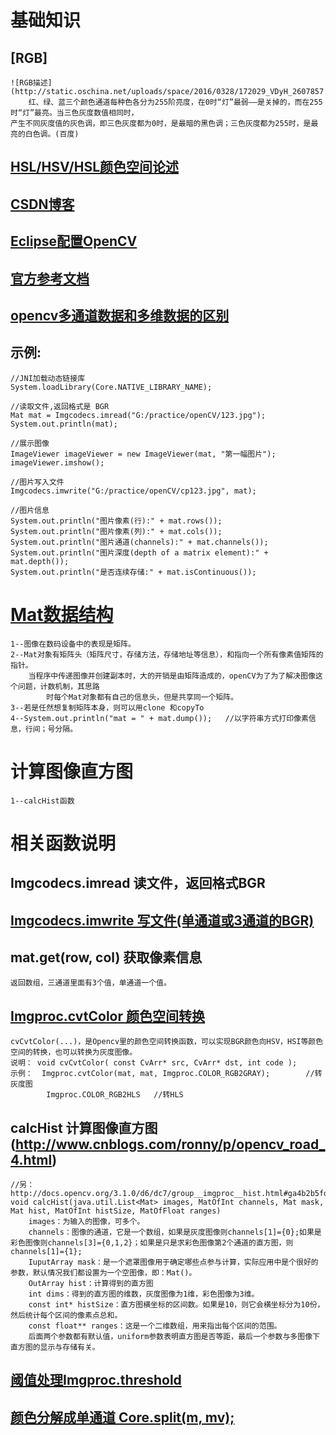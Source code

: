 # 基础知识
## [RGB]
	![RGB描述](http://static.oschina.net/uploads/space/2016/0328/172029_VDyH_2607857.png)
		红、绿、蓝三个颜色通道每种色各分为255阶亮度，在0时“灯”最弱——是关掉的，而在255时“灯”最亮。当三色灰度数值相同时，
	产生不同灰度值的灰色调，即三色灰度都为0时，是最暗的黑色调；三色灰度都为255时，是最亮的白色调。(百度)
## [HSL/HSV/HSL颜色空间论述](http://www.360doc.com/content/13/1105/14/10724725_326803150.shtml)
## [CSDN博客](http://m.blog.csdn.net/column/details?alias=opencv-tutorial)
## [Eclipse配置OpenCV](http://docs.opencv.org/3.2.0/d1/d0a/tutorial_java_eclipse.html)
## [官方参考文档](http://docs.opencv.org/3.2.0/d9/df8/tutorial_root.html) 
## [ opencv多通道数据和多维数据的区别](http://blog.csdn.net/kxuehen/article/details/47447663)

## 示例: 
	//JNI加载动态链接库
	System.loadLibrary(Core.NATIVE_LIBRARY_NAME);

	//读取文件,返回格式是 BGR
	Mat mat = Imgcodecs.imread("G:/practice/openCV/123.jpg");
	System.out.println(mat);
	
	//展示图像
	ImageViewer imageViewer = new ImageViewer(mat, "第一幅图片");
	imageViewer.imshow();
	
	//图片写入文件
	Imgcodecs.imwrite("G:/practice/openCV/cp123.jpg", mat);
	
	//图片信息
	System.out.println("图片像素(行):" + mat.rows());
	System.out.println("图片像素(列):" + mat.cols());
	System.out.println("图片通道(channels):" + mat.channels());
	System.out.println("图片深度(depth of a matrix element):" + mat.depth());
	System.out.println("是否连续存储:" + mat.isContinuous());

# [Mat数据结构](https://github.com/xiahouzuoxin/notes/blob/master/essays/OpenCV%E5%9F%BA%E7%A1%80%E7%AF%87%E4%B9%8BMat%E6%95%B0%E6%8D%AE%E7%BB%93%E6%9E%84.md)
	1--图像在数码设备中的表现是矩阵。
	2--Mat对象有矩阵头（矩阵尺寸，存储方法，存储地址等信息），和指向一个所有像素值矩阵的指针。
		当程序中传递图像并创建副本时，大的开销是由矩阵造成的，openCV为了为了解决图像这个问题，计数机制，其思路
			时每个Mat对象都有自己的信息头，但是共享同一个矩阵。
	3--若是任然想复制矩阵本身，则可以用clone 和copyTo
	4--System.out.println("mat = " + mat.dump());  	//以字符串方式打印像素信息，行间；号分隔。
	

# 计算图像直方图
	1--calcHist函数

	
# 相关函数说明
## Imgcodecs.imread 读文件，返回格式BGR
## [Imgcodecs.imwrite 写文件(单通道或3通道的BGR)](http://docs.opencv.org/3.2.0/d4/da8/group__imgcodecs.html#gabbc7ef1aa2edfaa87772f1202d67e0ce)
## mat.get(row, col) 获取像素信息
	返回数组，三通道里面有3个值，单通道一个值。
## [Imgproc.cvtColor 颜色空间转换](http://baike.baidu.com/link?url=39OkKSxllQaqxFxO2cZJIFb88wgAQVRocvDD2RM0ltvDFJXJau49mAPuO_pE45s3DQdNLYjSDuQpZvzqyNdPcK)
	cvCvtColor(...)，是Opencv里的颜色空间转换函数，可以实现BGR颜色向HSV，HSI等颜色空间的转换，也可以转换为灰度图像。
	说明：	void cvCvtColor( const CvArr* src, CvArr* dst, int code );
	示例：  Imgproc.cvtColor(mat, mat, Imgproc.COLOR_RGB2GRAY);		//转灰度图
			Imgproc.COLOR_RGB2HLS	//转HLS

## calcHist 计算图像直方图(http://www.cnblogs.com/ronny/p/opencv_road_4.html)
	//另： http://docs.opencv.org/3.1.0/d6/dc7/group__imgproc__hist.html#ga4b2b5fd75503ff9e6844cc4dcdaed35d
	void calcHist(java.util.List<Mat> images, MatOfInt channels, Mat mask, Mat hist, MatOfInt histSize, MatOfFloat ranges)
		images：为输入的图像，可多个。
		channels：图像的通道，它是一个数组，如果是灰度图像则channels[1]={0};如果是彩色图像则channels[3]={0,1,2}；如果是只是求彩色图像第2个通道的直方图，则channels[1]={1};
		IuputArray mask：是一个遮罩图像用于确定哪些点参与计算，实际应用中是个很好的参数，默认情况我们都设置为一个空图像，即：Mat()。
		OutArray hist：计算得到的直方图
		int dims：得到的直方图的维数，灰度图像为1维，彩色图像为3维。
		const int* histSize：直方图横坐标的区间数。如果是10，则它会横坐标分为10份，然后统计每个区间的像素点总和。
		const float** ranges：这是一个二维数组，用来指出每个区间的范围。
		后面两个参数都有默认值，uniform参数表明直方图是否等距，最后一个参数与多图像下直方图的显示与存储有关。
	
## [阈值处理Imgproc.threshold](http://www.cncoders.net/article/17364/)

## [颜色分解成单通道 Core.split(m, mv);](http://blog.csdn.net/gxiaob/article/details/8799242)	
	
